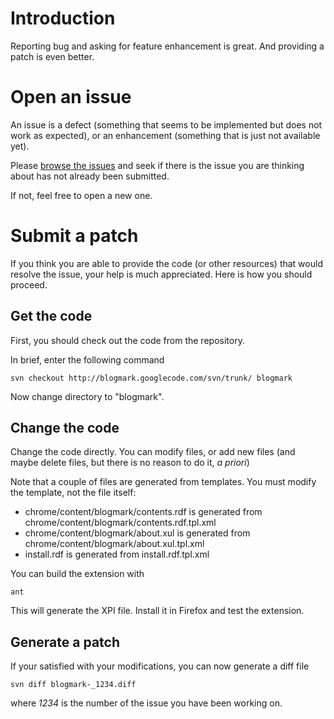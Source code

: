 # Introduction #

Reporting bug and asking for feature enhancement is great. And providing a patch is even better.

# Open an issue #

An issue is a defect (something that seems to be implemented but does not work as expected), or an enhancement (something that is just not available yet).

Please [browse the issues](http://code.google.com/p/blogmark/issues/list) and seek if there is the issue you are thinking about has not already been submitted.

If not, feel free to open a new one.

# Submit a patch #

If you think you are able to provide the code (or other resources) that would resolve the issue, your help is much appreciated.
Here is how you should proceed.

## Get the code ##

First, you should check out the code from the repository.

In brief, enter the following command
```
svn checkout http://blogmark.googlecode.com/svn/trunk/ blogmark
```

Now change directory to "blogmark".

## Change the code ##

Change the code directly. You can modify files, or add new files (and maybe delete files, but there is no reason to do it, _a priori_)

Note that a couple of files are generated from templates. You must modify the template, not the file itself:
  * chrome/content/blogmark/contents.rdf is generated from chrome/content/blogmark/contents.rdf.tpl.xml
  * chrome/content/blogmark/about.xul is generated from chrome/content/blogmark/about.xul.tpl.xml
  * install.rdf is generated from install.rdf.tpl.xml


You can build the extension with
```
ant 
```

This will generate the XPI file. Install it in Firefox and test the extension.

## Generate a patch ##

If your satisfied with your modifications, you can now generate a diff file
```
svn diff blogmark-_1234.diff
```
where _1234_ is the number of the issue you have been working on.